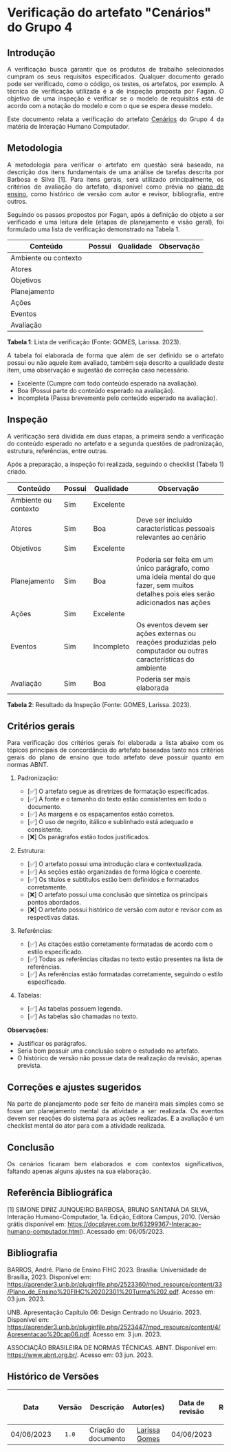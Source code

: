 <div class="body">

# Verificação do artefato "Cenários" do Grupo 4

## Introdução

<div align="justify">

A verificação busca garantir que os produtos de trabalho selecionados cumpram os seus requisitos especificados. Qualquer documento gerado pode ser verificado, como o código, os testes, os artefatos, por exemplo. A técnica de verificação utilizada é a de inspeção proposta por Fagan. O objetivo de uma inspeção é verificar se o modelo de requisitos está de acordo com a notação do modelo e com o que se espera desse modelo.

Este documento relata a verificação do artefato [Cenários](https://interacao-humano-computador.github.io/2023.1-OpenStreetMap/AnaliseRequisitos/cenarios/) do Grupo 4 da matéria de Interação Humano Computador.

</div>

## Metodologia

<div align="justify">

A metodologia para verificar o artefato em questão será baseado, na descrição dos itens fundamentais de uma análise de tarefas descrita por Barbosa e Silva [1]. Para itens gerais, será utilizado principalmente, os critérios de avaliação do artefato, disponível como prévia no [plano de ensino](https://aprender3.unb.br/pluginfile.php/2523360/mod_resource/content/33/Plano_de_Ensino%20FIHC%20202301%20Turma%202.pdf), como histórico de versão com autor e revisor, bibliografia, entre outros.

Seguindo os passos propostos por Fagan, após a definição do objeto a ser verificado e uma leitura dele (etapas de planejamento e visão geral), foi formulado uma lista de verificação demonstrado na Tabela 1.

| Conteúdo | Possui | Qualidade | Observação |
| -------- | ------ | --------- | ---------- |
| Ambiente ou contexto |  |  |  |
| Atores |  |  |  |
| Objetivos |  |  |  |
| Planejamento |  |  |  |
| Ações |  |  |  |
| Eventos |  |  |  |
| Avaliação |  |  |  |

<b>Tabela 1</b>: Lista de verificação (Fonte: GOMES, Larissa. 2023).

A tabela foi elaborada de forma que além de ser definido se o artefato possui ou não aquele item avaliado, também seja descrito a qualidade deste item, uma observação e sugestão de correção caso necessário.

- Excelente (Cumpre com todo conteúdo esperado na avaliação).
- Boa (Possui parte do conteúdo esperado na avaliação).
- Incompleta (Passa brevemente pelo conteúdo esperado na avaliação).

</div>

## Inspeção

<div align="justify">

A verificação será dividida em duas etapas, a primeira sendo a verificação do conteúdo esperado no artefato e a segunda questões de padronização, estrutura, referências, entre outras.

Após a preparação, a inspeção foi realizada, seguindo o checklist (Tabela 1) criado. 

</div>

| Conteúdo | Possui | Qualidade | Observação |
| -------- | ------ | --------- | ---------- |
| Ambiente ou contexto | Sim | Excelente |  |
| Atores | Sim | Boa | Deve ser incluído caracteristicas pessoais relevantes ao cenário |
| Objetivos | Sim | Excelente |  |
| Planejamento | Sim | Boa | Poderia ser feita em um único parágrafo, como uma ideia mental do que fazer, sem muitos detalhes pois eles serão adicionados nas ações |
| Ações | Sim | Excelente |  |
| Eventos | Sim | Incompleto | Os eventos devem ser ações externas ou reações produzidas pelo computador ou outras características do ambiente |
| Avaliação | Sim | Boa | Poderia ser mais elaborada |

<b>Tabela 2</b>: Resultado da Inspeção (Fonte: GOMES, Larissa. 2023).

## Critérios gerais

<div align="justify">

Para verificação dos critérios gerais foi elaborada a lista abaixo com os tópicos principais de concordância do artefato baseadas tanto nos critérios gerais do plano de ensino que todo artefato deve possuir quanto em normas ABNT.

</div>

1. Padronização:
   - [✅] O artefato segue as diretrizes de formatação especificadas.
   - [✅] A fonte e o tamanho do texto estão consistentes em todo o documento.
   - [✅] As margens e os espaçamentos estão corretos.
   - [✅] O uso de negrito, itálico e sublinhado está adequado e consistente.
   - [❌] Os parágrafos estão todos justificados.

2. Estrutura:
   - [✅] O artefato possui uma introdução clara e contextualizada.
   - [✅] As seções estão organizadas de forma lógica e coerente.
   - [✅] Os títulos e subtítulos estão bem definidos e formatados corretamente.
   - [❌] O artefato possui uma conclusão que sintetiza os principais pontos abordados.
   - [❌] O artefato possui histórico de versão com autor e revisor com as respectivas datas.

3. Referências:
   - [✅] As citações estão corretamente formatadas de acordo com o estilo especificado.
   - [✅] Todas as referências citadas no texto estão presentes na lista de referências.
   - [✅] As referências estão formatadas corretamente, seguindo o estilo especificado.

4. Tabelas:
   - [✅] As tabelas possuem legenda.
   - [✅] As tabelas são chamadas no texto.

<b>Observações:</b>
- Justificar os parágrafos.
- Seria bom possuir uma conclusão sobre o estudado no artefato.
- O histórico de versão não possue data de realização da revisão, apenas prevista.

## Correções e ajustes sugeridos

<div align="justify">

Na parte de planejamento pode ser feito de maneira mais simples como se fosse um planejamento mental da atividade a ser realizada. Os eventos devem ser reações do sistema para as ações realizadas. E a avaliação é um checklist mental do ator para com a atividade realizada.

</div>

## Conclusão

<div align="justify">

Os cenários ficaram bem elaborados e com contextos significativos, faltando apenas alguns ajustes na sua elaboração.

</div>

## Referência Bibliográfica

[1] SIMONE DINIZ JUNQUEIRO BARBOSA, BRUNO SANTANA DA SILVA, Interação Humano-Computador, 1a. Edição, Editora Campus, 2010. (Versão grátis disponível em: https://docplayer.com.br/63299367-Interacao-humano-computador.html). Acessado em: 06/05/2023.

## Bibliografia

BARROS, André. Plano de Ensino FIHC 2023. Brasília: Universidade de Brasília, 2023. Disponível em: <https://aprender3.unb.br/pluginfile.php/2523360/mod_resource/content/33/Plano_de_Ensino%20FIHC%20202301%20Turma%202.pdf>. Acesso em: 03 jun. 2023.

UNB. Apresentação Capítulo 06: Design Centrado no Usuário. 2023. Disponível em: https://aprender3.unb.br/pluginfile.php/2523447/mod_resource/content/4/Apresentacao%20cap06.pdf. Acesso em: 3 jun. 2023.

ASSOCIAÇÃO BRASILEIRA DE NORMAS TÉCNICAS. ABNT. Disponível em: <https://www.abnt.org.br/>. Acesso em: 03 jun. 2023.


## Histórico de Versões

| <p align="center">Data</p> | <p align="center">Versão</p> | <p align="center">Descrição</p> | <p align="center">Autor(es)</p> | <p align="center">Data de revisão</p> | <p align="center">Revisor(es)</p> |
| :-: | :-: | :-: | :-: | :-: | :-: |
| 04/06/2023 | `1.0` | Criação do documento | [Larissa Gomes](https://github.com/larigs) | 04/06/2023 | [Giovanni Alvissus](https://github.com/giovanni1106) |

</div>